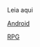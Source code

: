 Leia aqui

<link href="https://asherbena.github.io/portifolio/siteandroid/index.html">

 <a href="https://asherbena.github.io/portifolio/siteandroid/index.html">Android</a>

 <a href="https://asherbena.github.io/portifolio/Randomizador/index.html">RPG</a>